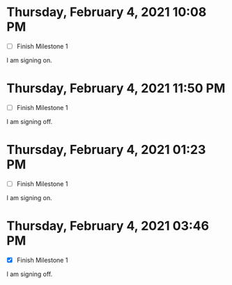 # Thursday, February  4, 2021 10:08 PM

- [ ] Finish Milestone 1

I am signing on.

# Thursday, February  4, 2021 11:50 PM

- [ ] Finish Milestone 1

I am signing off.

# Thursday, February  4, 2021 01:23 PM

- [ ] Finish Milestone 1

I am signing on.

# Thursday, February  4, 2021 03:46 PM

- [x] Finish Milestone 1

I am signing off.